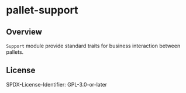 # pallet-support

## Overview

`Support` module provide standard traits for business interaction between pallets.

## License

SPDX-License-Identifier: GPL-3.0-or-later